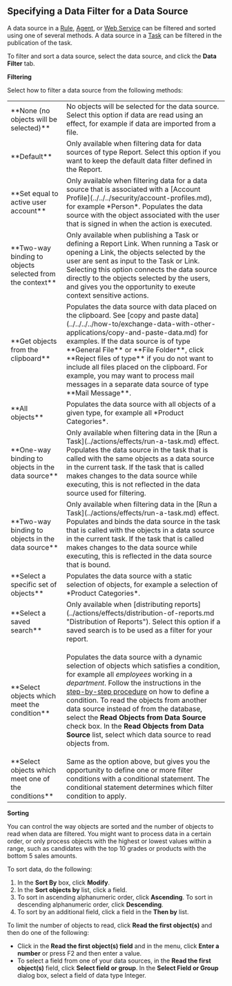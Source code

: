 ## Specifying a Data Filter for a Data Source

A data source in a [Rule](../../../object-class/modify-an-object--or-identifier-domain/rules.md), [Agent](../../../agents.md), or [Web Service](../../../services/web-services/index.md) can be filtered and sorted using one of several methods. A data source in a [Task](../../tasks.md) can be filtered in the publication of the task.

To filter and sort a data source, select the data source, and click the **Data Filter** tab.

**Filtering**

Select how to filter a data source from the following methods:

<table style="WIDTH: 100%">

<tbody>

<tr>

<td>**None (no objects will be selected)**</td>

<td>No objects will be selected for the data source. Select this option if data are read using an effect, for example if data are imported from a file.</td>

</tr>

<tr>

<td>**Default**</td>

<td>Only available when filtering data for data sources of type Report. Select this option if you want to keep the default data filter defined in the Report.</td>

</tr>

<tr>

<td>**Set equal to active user account**</td>

<td>Only available when filtering data for a data source that is associated with a [Account Profile](../../../security/account-profiles.md), for example *Person*. Populates the data source with the object associated with the user that is signed in when the action is executed.</td>

</tr>

<tr>

<td>**Two-way binding to objects selected from the context**</td>

<td>Only available when publishing a Task or defining a Report Link. When running a Task or opening a Link, the objects selected by the user are sent as input to the Task or Link. Selecting this option connects the data source directly to the objects selected by the users, and gives you the opportunity to exeute context sensitive actions.</td>

</tr>

<tr>

<td>**Get objects from the clipboard**</td>

<td>Populates the data source with data placed on the clipboard. See [copy and paste data](../../../../how-to/exchange-data-with-other-applications/copy-and-paste-data.md) for examples. If the data source is of type **General File** or **File Folder**, click **Reject files of type** if you do not want to include all files placed on the clipboard. For example, you may want to process mail messages in a separate data source of type **Mail Message**.</td>

</tr>

<tr>

<td>**All objects**</td>

<td>Populates the data source with all objects of a given type, for example all *Product Categories*.</td>

</tr>

<tr>

<td>**One-way binding to objects in the data source**</td>

<td>Only available when filtering data in the [Run a Task](../actions/effects/run-a-task.md) effect. Populates the data source in the task that is called with the same objects as a data source in the current task. If the task that is called makes changes to the data source while executing, this is not reflected in the data source used for filtering.</td>

</tr>

<tr>

<td>**Two-way binding to objects in the data source**</td>

<td>Only available when filtering data in the [Run a Task](../actions/effects/run-a-task.md) effect. Populates and binds the data source in the task that is called with the objects in a data source in the current task. If the task that is called makes changes to the data source while executing, this is reflected in the data source that is bound.</td>

</tr>

<tr>

<td>**Select a specific set of objects**</td>

<td>Populates the data source with a static selection of objects, for example a selection of *Product Categories*.</td>

</tr>

<tr>

<td>**Select a saved search**</td>

<td>Only available when [distributing reports](../actions/effects/distribution-of-reports.md "Distribution of Reports"). Select this option if a saved search is to be used as a filter for your report.</td>

</tr>

<tr>

<td>**Select objects which meet the condition**</td>

<td>

Populates the data source with a dynamic selection of objects which satisfies a condition, for example all *employees* working in a *department*. Follow the instructions in the [step-by-step procedure](../../../common-concepts/conditions.md) on how to define a condition. To read the objects from another data source instead of from the database, select the **Read Objects from Data Source** check box. In the **Read Objects from Data Source** list, select which data source to read objects from.

</td>

</tr>

<tr>

<td>**Select objects which meet one of the conditions**</td>

<td>Same as the option above, but gives you the opportunity to define one or more filter conditions with a conditional statement. The conditional statement determines which filter condition to apply.</td>

</tr>

</tbody>

</table>

**Sorting**

You can control the way objects are sorted and the number of objects to read when data are filtered. You might want to process data in a certain order, or only process objects with the highest or lowest values within a range, such as candidates with the top 10 grades or products with the bottom 5 sales amounts.

To sort data, do the following:

1.  In the **Sort By** box, click **Modify**.
2.  In the **Sort objects by** list, click a field.
3.  To sort in ascending alphanumeric order, click **Ascending**. To sort in descending alphanumeric order, click **Descending**.
4.  To sort by an additional field, click a field in the **Then by** list.

To limit the number of objects to read, click **Read the first object(s)** and then do one of the following:

*   Click in the **Read the first object(s) field** and in the menu, click **Enter a number** or press F2 and then enter a value.
*   To select a field from one of your data sources, in the **Read the first object(s)** field, click **Select field or group**. In the **Select Field or Group** dialog box, select a field of data type Integer.